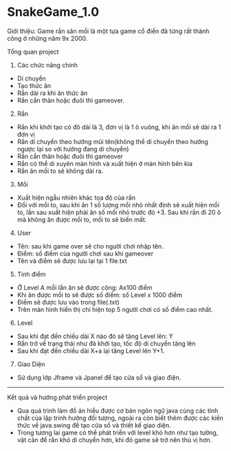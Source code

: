 # SnakeGame_1.0
Giới thiệu: Game rắn săn mồi là một tựa game cổ điển đã từng rất thành công ở những năm 9x 2000.


Tổng quan project
1. Các chức năng chính
- Di chuyển
- Tạo thức ăn
- Rắn dài ra khi ăn thức ăn
- Rắn cắn thân hoặc đuôi thì gameover.
2. Rắn
- Rắn khi khởi tạo có đô dài là 3, đơn vị là 1 ô vuông, khi ăn mồi sẽ dài ra 1 đơn vị
- Rắn di chuyển theo hướng mũi tên(không thể di chuyển theo hướng ngược lại so với hướng đang di chuyển)
- Rắn cắn thân hoặc đuôi thì gameover
- Rắn có thể di xuyên màn hình và xuất hiện ở màn hình bên kia
- Rắn ăn mồi to sẽ không dài ra.
3. Mồi
- Xuất hiện ngẫu nhiên khác tọa độ của rắn
- Đối với mồi to, sau khi ăn 1 số lượng mồi nhỏ nhất định sẽ xuất hiện mồi to, lần sau xuất hiện phải ăn số mồi nhỏ trước đó +3. Sau khi rắn đi 20 ô mà không ăn được mồi to, mồi to sẽ biến mất.
4. User
- Tên: sau khi game over sẽ cho người chơi nhập tên.
- Điểm: số điểm của người chơi sau khi gameover
- Tên và điểm sẽ được lưu lại tại 1 file.txt
5. Tính điểm
- Ở Level A mỗi lần ăn sẽ được cộng: Ax100 điểm
- Khi ăn được mồi to sẽ được số điểm: số Level x 1000 điểm
- Điểm sẽ được lưu vào trong file(.txt)
- Trên màn hình hiển thị chỉ hiện top 5 người chơi có số điểm cao nhất.
6. Level
- Sau khi đạt đến chiều dài X nào đó sẽ tăng Level lên: Y
- Rắn trở về trạng thái như đã khởi tạo, tốc độ di chuyển tăng lên
- Sau khi đạt đến chiều dài X+a lại tăng Level lên Y+1.
7. Giao Diện
- Sử dụng lớp Jframe và Jpanel để tạo cửa sổ và giao điện.

-----------------------------------------------------------------------------------------
Kết quả và hướng phát triển project
  - Qua quá trình làm đồ án hiểu được cơ bản ngôn ngữ java cùng các tính chất của lập trinh hướng đối tượng, ngoài ra còn biết thêm được các kiến thức về java.swing để tạo cửa sổ và thiết kế giao diện.
  - Trong tương lai game có thể phát triển với level khó hơn như tạo tường, vật cản để rắn khó di chuyển hơn, khi đó game sẽ trở nên thú vị hơn.


 

